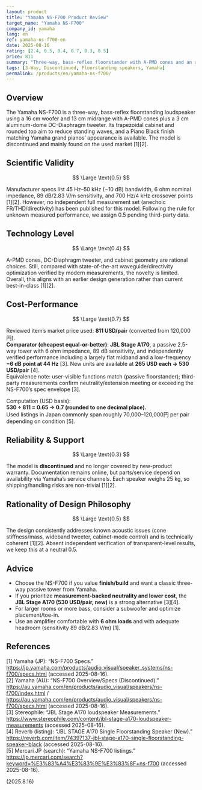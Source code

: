 ```yaml
---
layout: product
title: "Yamaha NS-F700 Product Review"
target_name: "Yamaha NS-F700"
company_id: yamaha
lang: en
ref: yamaha-ns-f700-en
date: 2025-08-16
rating: [2.4, 0.5, 0.4, 0.7, 0.3, 0.5]
price: 811
summary: "Three-way, bass-reflex floorstander with A-PMD cones and an aluminum dome tweeter; discontinued model"
tags: [3-Way, Discontinued, Floorstanding speakers, Yamaha]
permalink: /products/en/yamaha-ns-f700/
---
```

## Overview

The Yamaha NS-F700 is a three-way, bass-reflex floorstanding loudspeaker using a 16 cm woofer and 13 cm midrange with A-PMD cones plus a 3 cm aluminum-dome DC-Diaphragm tweeter. Its trapezoidal cabinet and rounded top aim to reduce standing waves, and a Piano Black finish matching Yamaha grand pianos’ appearance is available. The model is discontinued and mainly found on the used market [1][2].

## Scientific Validity

$$ \Large \text{0.5} $$

Manufacturer specs list 45 Hz–50 kHz (−10 dB) bandwidth, 6 ohm nominal impedance, 89 dB/2.83 V/m sensitivity, and 700 Hz/4 kHz crossover points [1][2]. However, no independent full measurement set (anechoic FR/THD/directivity) has been published for this model. Following the rule for unknown measured performance, we assign 0.5 pending third-party data.

## Technology Level

$$ \Large \text{0.4} $$

A-PMD cones, DC-Diaphragm tweeter, and cabinet geometry are rational choices. Still, compared with state-of-the-art waveguide/directivity optimization verified by modern measurements, the novelty is limited. Overall, this aligns with an earlier design generation rather than current best-in-class [1][2].

## Cost-Performance

$$ \Large \text{0.7} $$

Reviewed item’s market price used: **811 USD/pair** (converted from 120,000円).  
**Comparator (cheapest equal-or-better)**: **JBL Stage A170**, a passive 2.5-way tower with 6 ohm impedance, 89 dB sensitivity, and independently verified performance including a largely flat midband and a low-frequency **−6 dB point at 44 Hz** [3]. New units are available at **265 USD each → 530 USD/pair** [4].  
Equivalence note: user-visible functions match (passive floorstander); third-party measurements confirm neutrality/extension meeting or exceeding the NS-F700’s spec envelope [3].

Computation (USD basis):  
**530 ÷ 811 = 0.65 → 0.7 (rounded to one decimal place).**  
Used listings in Japan commonly span roughly 70,000–120,000円 per pair depending on condition [5].

## Reliability & Support

$$ \Large \text{0.3} $$

The model is **discontinued** and no longer covered by new-product warranty. Documentation remains online, but parts/service depend on availability via Yamaha’s service channels. Each speaker weighs 25 kg, so shipping/handling risks are non-trivial [1][2].

## Rationality of Design Philosophy

$$ \Large \text{0.5} $$

The design consistently addresses known acoustic issues (cone stiffness/mass, wideband tweeter, cabinet-mode control) and is technically coherent [1][2]. Absent independent verification of transparent-level results, we keep this at a neutral 0.5.

## Advice

- Choose the NS-F700 if you value **finish/build** and want a classic three-way passive tower from Yamaha.  
- If you prioritize **measurement-backed neutrality and lower cost**, the **JBL Stage A170 (530 USD/pair, new)** is a strong alternative [3][4].  
- For larger rooms or more bass, consider a subwoofer and optimize placement/toe-in.  
- Use an amplifier comfortable with **6 ohm loads** and with adequate headroom (sensitivity 89 dB/2.83 V/m) [1].

## References

[1] Yamaha (JP): “NS-F700 Specs.” https://jp.yamaha.com/products/audio_visual/speaker_systems/ns-f700/specs.html (accessed 2025-08-16).  
[2] Yamaha (AU): “NS-F700 Overview/Specs (Discontinued).” https://au.yamaha.com/en/products/audio_visual/speakers/ns-f700/index.html / https://au.yamaha.com/en/products/audio_visual/speakers/ns-f700/specs.html (accessed 2025-08-16).  
[3] Stereophile: “JBL Stage A170 loudspeaker Measurements.” https://www.stereophile.com/content/jbl-stage-a170-loudspeaker-measurements (accessed 2025-08-16).  
[4] Reverb (listing): “JBL STAGE A170 Single Floorstanding Speaker (New).” https://reverb.com/item/74397137-jbl-stage-a170-single-floorstanding-speaker-black (accessed 2025-08-16).  
[5] Mercari JP (search): “Yamaha NS-F700 listings.” https://jp.mercari.com/search?keyword=%E3%83%A4%E3%83%9E%E3%83%8F+ns-f700 (accessed 2025-08-16).

(2025.8.16)

